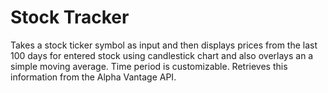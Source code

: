 # Stock Tracker

Takes a stock ticker symbol as input and then displays prices from the last 100 days for entered stock using candlestick chart and also overlays an a simple moving average. Time period is customizable. Retrieves this information from the Alpha Vantage API.
